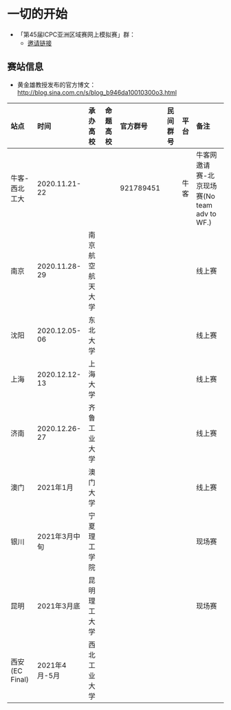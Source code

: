 # 一切的开始

- 「第45届ICPC亚洲区域赛网上模拟赛」群：
    - [邀请链接](https://jq.qq.com/?_wv=1027&k=gHAUOKfN)

## 赛站信息

- 黄金雄教授发布的官方博文：http://blog.sina.com.cn/s/blog_b946da10010300o3.html

| 站点 | 时间 | 承办高校 | 命题高校 | 官方群号 | 民间群号 | 平台 | 备注 | 
| :--- | :--- | :--- | :--- | :--- | :--- | :--- | :--- |
| 牛客-西北工大 | 2020.11.21-22 | | | 921789451 | | 牛客 | 牛客网邀请赛-北京现场赛(No team adv to WF.) |
| 南京 | 2020.11.28-29 | 南京航空航天大学 | | | | | 线上赛 |
| 沈阳 | 2020.12.05-06 | 东北大学 | | | | | 线上赛 |
| 上海 | 2020.12.12-13 | 上海大学 | | | | | 线上赛 |
| 济南 | 2020.12.26-27 | 齐鲁工业大学 | | | | | 线上赛 |
| 澳门 | 2021年1月 | 澳门大学 | | | | | 线上赛 |
| 银川 | 2021年3月中旬 | 宁夏理工学院 | | | | | 现场赛 |
| 昆明 | 2021年3月底 | 昆明理工大学 | | | | | 现场赛 |
| 西安(EC Final) | 2021年4月-5月 | 西北工业大学 | | | | | | 